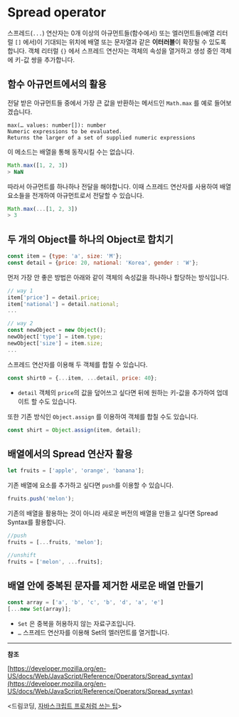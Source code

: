 # Spread operator

스프레드(`...`) 연산자는 0개 이상의 아규먼트들(함수에서) 또는 엘러먼트들(배열 리터럴 `[]` 에서)이 기대되는 위치에 배열 또는 문자열과 같은 **이터러블**이 확장될 수 있도록 합니다. 객체 리터럴 `{}` 에서 스프레드 연산자는 객체의 속성을 열거하고 생성 중인 객체에 키-값 쌍을 추가합니다.

## 함수 아규먼트에서의 활용

전달 받은 아규먼트들 중에서 가장 큰  값을 반환하는 메서드인 `Math.max` 를 예로 들어보겠습니다.

```
max(… values: number[]): number
Numeric expressions to be evaluated.
Returns the larger of a set of supplied numeric expressions
```

이 메소드는 배열을 통해 동작시킬 수는 없습니다.

```jsx
Math.max([1, 2, 3])
> NaN
```

따라서 아규먼트를 하나하나 전달을 해야합니다. 이때 스프레드 연산자를 사용하여 배열 요소들을 전개하여 아규먼트로서 전달할 수 있습니다.

```jsx
Math.max(...[1, 2, 3])
> 3
```

## 두 개의 Object를 하나의 Object로 합치기

```jsx
const item = {type: 'a', size: 'M'};
const detail = {price: 20, national: 'Korea', gender : 'W'};
```

먼저 가장 안 좋은 방법은 아래와 같이 객체의 속성값을 하나하나 할당하는 방식입니다.

```jsx
// way 1
item['price'] = detail.price;
item['national'] = detail.national;
...

// way 2
const newObject = new Object();
newObject['type'] = item.type;
newObject['size'] = item.size;
...
```

스프레드 연산자를 이용해 두 객체를 합칠 수 있습니다.

```jsx
const shirt0 = {...item, ...detail, price: 40};
```

- `detail` 객체의 `price`의 값을 덮어쓰고 싶다면 뒤에 원하는 키-값을 추가하여 업데이트 할 수도 있습니다.

또한 기존 방식인 `Object.assign` 를 이용하여 객체를 합칠 수도 있습니다.

```jsx
const shirt = Object.assign(item, detail);
```

## 배열에서의 Spread 연산자 활용

```jsx
let fruits = ['apple', 'orange', 'banana'];
```

기존 배열에 요소를 추가하고 싶다면 `push`를 이용할 수 있습니다.

```jsx
fruits.push('melon');
```

기존의 배열을 활용하는 것이 아니라 새로운 버전의 배열을 만들고 싶다면 Spread Syntax를 활용합니다.

```jsx
//push
fruits = [...fruits, 'melon'];

//unshift
fruits = ['melon', ...fruits];
```

## 배열 안에 중복된 문자를 제거한 새로운 배열 만들기

```jsx
const array = ['a', 'b', 'c', 'b', 'd', 'a', 'e']
[...new Set(array)];
```

- `Set` 은 중복을 허용하지 않는 자료구조입니다.
- `…` 스프레드 연산자를 이용해 Set의 엘러먼트를 열거합니다.

---

**참조**

[https://developer.mozilla.org/en-US/docs/Web/JavaScript/Reference/Operators/Spread_syntax](https://developer.mozilla.org/en-US/docs/Web/JavaScript/Reference/Operators/Spread_syntax)

<드림코딩, [자바스크립트 프로처럼 쓰는 팁](https://www.youtube.com/watch?v=BUAhpB3FmS4)>
